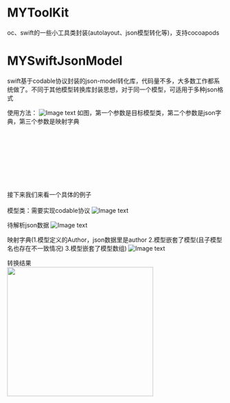 # MYToolKit
oc、swift的一些小工具类封装(autolayout、json模型转化等)，支持cocoapods

# MYSwiftJsonModel
swift基于codable协议封装的json-model转化库，代码量不多，大多数工作都系统做了。不同于其他模型转换库封装思想，对于同一个模型，可适用于多种json格式

使用方法：
![Image text](https://ws4.sinaimg.cn/large/006tNbRwgy1fxnkemfpo7j31ou0rc0ze.jpg)
如图，第一个参数是目标模型类，第二个参数是json字典，第三个参数是映射字典


<br><br><br><br><br><br><br><br>
接下来我们来看一个具体的例子<br><br>
模型类：需要实现codable协议
![Image text](https://ws2.sinaimg.cn/large/006tNbRwgy1fxnkiod6fij319c0asta0.jpg)

待解析json数据
![Image text](https://ws2.sinaimg.cn/large/006tNbRwgy1fxnkocojjdj31o00u0gq9.jpg)

映射字典(1.模型定义的Author，json数据里是author 2.模型嵌套了模型(且子模型名也存在不一致情况) 3.模型嵌套了模型数组)
![Image text](https://ws1.sinaimg.cn/large/006tNbRwgy1fxnkv9ni2kj31fe0emmz9.jpg)

转换结果
<br><img src='https://ws2.sinaimg.cn/large/006tNbRwgy1fxnkztn5u2j30lq0hedik.jpg' width='340' height='300'></img>
